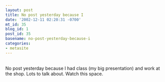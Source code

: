 ```yaml
---
layout: post
title: No post yesterday because I
date: '2002-12-11 02:20:31 -0700'
mt_id: 35
blog_id: 1
post_id: 35
basename: no-post-yesterday-because-i
categories:
- metasite
---
```

<br />No post yesterday because I had class (my big presentation) and work at the shop. Lots to talk about. Watch this space.<br /><br /><br />
